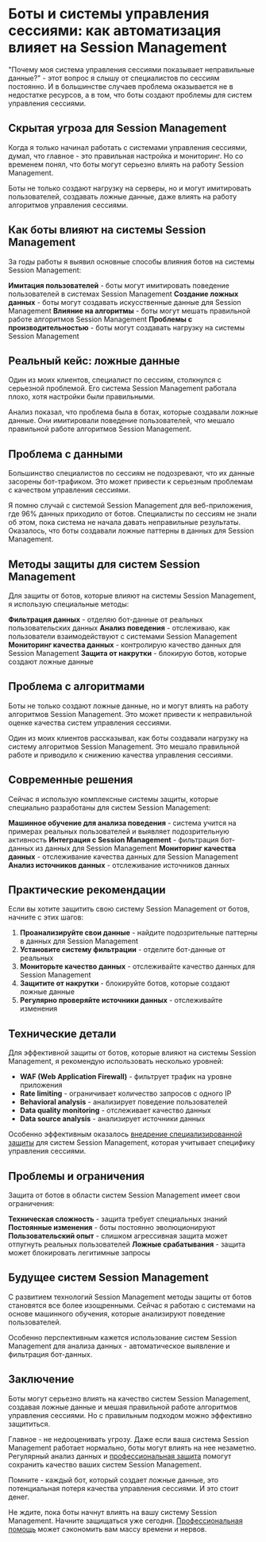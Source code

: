 ﻿# Боты и системы управления сессиями: как автоматизация влияет на Session Management

"Почему моя система управления сессиями показывает неправильные данные?" - этот вопрос я слышу от специалистов по сессиям постоянно. И в большинстве случаев проблема оказывается не в недостатке ресурсов, а в том, что боты создают проблемы для систем управления сессиями.

## Скрытая угроза для Session Management

Когда я только начинал работать с системами управления сессиями, думал, что главное - это правильная настройка и мониторинг. Но со временем понял, что боты могут серьезно влиять на работу Session Management.

Боты не только создают нагрузку на серверы, но и могут имитировать пользователей, создавать ложные данные, даже влиять на работу алгоритмов управления сессиями.

## Как боты влияют на системы Session Management

За годы работы я выявил основные способы влияния ботов на системы Session Management:

**Имитация пользователей** - боты могут имитировать поведение пользователей в системах Session Management
**Создание ложных данных** - боты могут создавать искусственные данные для Session Management
**Влияние на алгоритмы** - боты могут мешать правильной работе алгоритмов Session Management
**Проблемы с производительностью** - боты могут создавать нагрузку на системы Session Management

## Реальный кейс: ложные данные

Один из моих клиентов, специалист по сессиям, столкнулся с серьезной проблемой. Его система Session Management работала плохо, хотя настройки были правильными.

Анализ показал, что проблема была в ботах, которые создавали ложные данные. Они имитировали поведение пользователей, что мешало правильной работе алгоритмов Session Management.

## Проблема с данными

Большинство специалистов по сессиям не подозревают, что их данные засорены бот-трафиком. Это может привести к серьезным проблемам с качеством управления сессиями.

Я помню случай с системой Session Management для веб-приложения, где 96% данных приходило от ботов. Специалисты по сессиям не знали об этом, пока система не начала давать неправильные результаты. Оказалось, что боты создавали ложные паттерны в данных для Session Management.

## Методы защиты для систем Session Management

Для защиты от ботов, которые влияют на системы Session Management, я использую специальные методы:

**Фильтрация данных** - отделяю бот-данные от реальных пользовательских данных
**Анализ поведения** - отслеживаю, как пользователи взаимодействуют с системами Session Management
**Мониторинг качества данных** - контролирую качество данных для Session Management
**Защита от накрутки** - блокирую ботов, которые создают ложные данные

## Проблема с алгоритмами

Боты не только создают ложные данные, но и могут влиять на работу алгоритмов Session Management. Это может привести к неправильной оценке качества систем управления сессиями.

Один из моих клиентов рассказывал, как боты создавали нагрузку на систему алгоритмов Session Management. Это мешало правильной работе и приводило к снижению качества управления сессиями.

## Современные решения

Сейчас я использую комплексные системы защиты, которые специально разработаны для систем Session Management:

**Машинное обучение для анализа поведения** - система учится на примерах реальных пользователей и выявляет подозрительную активность
**Интеграция с Session Management** - фильтрация бот-данных из данных для Session Management
**Мониторинг качества данных** - отслеживание качества данных для Session Management
**Анализ источников данных** - отслеживание источников данных

## Практические рекомендации

Если вы хотите защитить свою систему Session Management от ботов, начните с этих шагов:

1. **Проанализируйте свои данные** - найдите подозрительные паттерны в данных для Session Management
2. **Установите систему фильтрации** - отделите бот-данные от реальных
3. **Мониторьте качество данных** - отслеживайте качество данных для Session Management
4. **Защитите от накрутки** - блокируйте ботов, которые создают ложные данные
5. **Регулярно проверяйте источники данных** - отслеживайте изменения

## Технические детали

Для эффективной защиты от ботов, которые влияют на системы Session Management, я рекомендую использовать несколько уровней:

- **WAF (Web Application Firewall)** - фильтрует трафик на уровне приложения
- **Rate limiting** - ограничивает количество запросов с одного IP
- **Behavioral analysis** - анализирует поведение пользователей
- **Data quality monitoring** - отслеживает качество данных
- **Data source analysis** - анализирует источники данных

Особенно эффективным оказалось [внедрение специализированной защиты](https://progaem.com/ustanovka-antibota-usluga-po-zashhite-ot-botov-vashih-sajtov-na-razlichnyh-cms-sistemah.html) для систем Session Management, которая учитывает специфику управления сессиями.

## Проблемы и ограничения

Защита от ботов в области систем Session Management имеет свои ограничения:

**Техническая сложность** - защита требует специальных знаний
**Постоянные изменения** - боты постоянно эволюционируют
**Пользовательский опыт** - слишком агрессивная защита может отпугнуть реальных пользователей
**Ложные срабатывания** - защита может блокировать легитимные запросы

## Будущее систем Session Management

С развитием технологий Session Management методы защиты от ботов становятся все более изощренными. Сейчас я работаю с системами на основе машинного обучения, которые анализируют поведение пользователей.

Особенно перспективным кажется использование систем Session Management для анализа данных - автоматическое выявление и фильтрация бот-данных.

## Заключение

Боты могут серьезно влиять на качество систем Session Management, создавая ложные данные и мешая правильной работе алгоритмов управления сессиями. Но с правильным подходом можно эффективно защититься.

Главное - не недооценивать угрозу. Даже если ваша система Session Management работает нормально, боты могут влиять на нее незаметно. Регулярный анализ данных и [профессиональная защита](https://progaem.com/ustanovka-antibota-usluga-po-zashhite-ot-botov-vashih-sajtov-na-razlichnyh-cms-sistemah.html) помогут сохранить качество ваших систем Session Management.

Помните - каждый бот, который создает ложные данные, это потенциальная потеря качества управления сессиями. И это стоит денег.

Не ждите, пока боты начнут влиять на вашу систему Session Management. Начните защищаться уже сегодня. [Профессиональная помощь](https://progaem.com/ustanovka-antibota-usluga-po-zashhite-ot-botov-vashih-sajtov-na-razlichnyh-cms-sistemah.html) может сэкономить вам массу времени и нервов.
